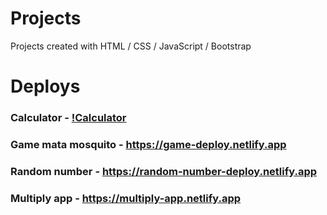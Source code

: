 # Projects
Projects created with HTML / CSS / JavaScript / Bootstrap

# Deploys
### Calculator - [!Calculator](https://calculator-deploy.netlify.app)
### Game mata mosquito - https://game-deploy.netlify.app
### Random number - https://random-number-deploy.netlify.app
### Multiply app - https://multiply-app.netlify.app
